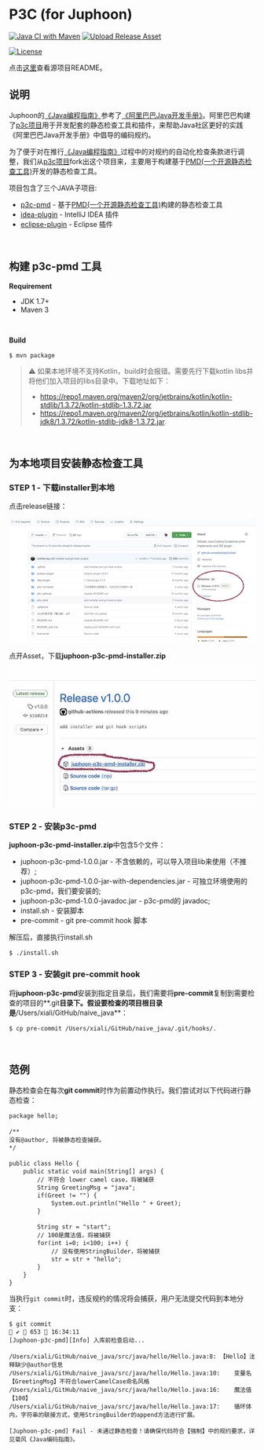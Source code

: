 # P3C (for Juphoon)

[![Java CI with Maven](https://github.com/Juphoon/p3c/actions/workflows/maven.yml/badge.svg)](https://github.com/Juphoon/p3c/actions/workflows/maven.yml)
[![Upload Release Asset](https://github.com/Juphoon/p3c/actions/workflows/release.yml/badge.svg)](https://github.com/Juphoon/p3c/actions/workflows/release.yml)


[![License](https://img.shields.io/badge/license-Apache%202-4EB1BA.svg)](https://www.apache.org/licenses/LICENSE-2.0.html)

点击[这里](https://github.com/Juphoon/p3c/blob/master/README.md)查看源项目README。


## 说明
Juphoon的[《Java编程指南》](https://juphoon.yuque.com/staff-upaale/rlxihh/zgggbf)参考了[《阿里巴巴Java开发手册》](https://github.com/alibaba/p3c/blob/master/Java%E5%BC%80%E5%8F%91%E6%89%8B%E5%86%8C%EF%BC%88%E5%B5%A9%E5%B1%B1%E7%89%88%EF%BC%89.pdf)。阿里巴巴构建了[p3c项目](https://github.com/alibaba/p3c)用于开发配套的静态检查工具和插件，来帮助Java社区更好的实践《阿里巴巴Java开发手册》中倡导的编码规约。

为了便于对在推行[《Java编程指南》](https://juphoon.yuque.com/staff-upaale/rlxihh/zgggbf)过程中的对规约的自动化检查条款进行调整，我们从[p3c项目](https://github.com/alibaba/p3c)fork出这个项目来，主要用于构建基于[PMD(一个开源静态检查工具)](https://github.com/pmd/pmd)开发的静态检查工具。


项目包含了三个JAVA子项目:
- [p3c-pmd](https://github.com/Juphoon/p3c/blob/master/p3c-pmd) - 基于[PMD(一个开源静态检查工具)](https://github.com/pmd/pmd)构建的静态检查工具
- [idea-plugin](https://github.com/Juphoon/p3c/blob/master/idea-plugin) - IntelliJ IDEA 插件
- [eclipse-plugin](https://github.com/Juphoon/p3c/blob/master/eclipse-plugin) - Eclipse 插件

<br>

## 构建 p3c-pmd 工具

**Requirement**
- JDK 1.7+
- Maven 3

<br>

**Build**

```
$ mvn package
```

> ⚠️ 
> 如果本地环境不支持Kotlin，build时会报错。需要先行下载kotlin libs并将他们加入项目的libs目录中。下载地址如下：
> - https://repo1.maven.org/maven2/org/jetbrains/kotlin/kotlin-stdlib/1.3.72/kotlin-stdlib-1.3.72.jar
> - https://repo1.maven.org/maven2/org/jetbrains/kotlin/kotlin-stdlib-jdk8/1.3.72/kotlin-stdlib-jdk8-1.3.72.jar.


<br>

## 为本地项目安装静态检查工具

### STEP 1 - 下载installer到本地

点击release链接：

<img src="https://github.com/Juphoon/p3c/blob/master/screen_shots/01.jpeg" width=700/>

点开Asset，下载**juphoon-p3c-pmd-installer.zip**

<img src="https://github.com/Juphoon/p3c/blob/master/screen_shots/02.jpeg" width=700/>

### STEP 2 - 安装p3c-pmd

**juphoon-p3c-pmd-installer.zip**中包含5个文件：
- juphoon-p3c-pmd-1.0.0.jar - 不含依赖的，可以导入项目lib来使用（不推荐）;
- juphoon-p3c-pmd-1.0.0-jar-with-dependencies.jar - 可独立环境使用的p3c-pmd，我们要安装的;
- juphoon-p3c-pmd-1.0.0-javadoc.jar - p3c-pmd的 javadoc;
- install.sh - 安装脚本
- pre-commit - git pre-commit hook 脚本

解压后，直接执行install.sh
```
$ ./install.sh
```

### STEP 3 - 安装git pre-commit hook
将**juphoon-p3c-pmd**安装到指定目录后，我们需要将**pre-commit**复制到需要检查的项目的**.git**目录下。假设要检查的项目根目录是**/Users/xiali/GitHub/naive_java**：
```
$ cp pre-commit /Users/xiali/GitHub/naive_java/.git/hooks/.
```


<br>

## 范例
静态检查会在每次**git commit**时作为前置动作执行。我们尝试对以下代码进行静态检查：
```
package hello;

/**
没有@author, 将被静态检查捕获。
*/

public class Hello {
    public static void main(String[] args) {
        // 不符合 lower camel case，将被捕获
        String GreetingMsg = "java";
        if(Greet != "") {
            System.out.println("Hello " + Greet);
        }

        String str = "start";
        // 100是魔法值，将被捕获
        for(int i=0; i<100; i++) {
            // 没有使用StringBuilder，将被捕获
            str = str + "hello";
        }
    }
}
```

当执行`git commit`时，违反规约的情况将会捕获，用户无法提交代码到本地分支：
```
$ git commit                                                                                                                              ✔  653  16:34:11
[Juphoon-p3c-pmd][Info] 入库前检查启动...

/Users/xiali/GitHub/naive_java/src/java/hello/Hello.java:8:	【Hello】注释缺少@author信息
/Users/xiali/GitHub/naive_java/src/java/hello/Hello.java:10:	变量名【GreetingMsg】不符合lowerCamelCase命名风格
/Users/xiali/GitHub/naive_java/src/java/hello/Hello.java:16:	魔法值【100】
/Users/xiali/GitHub/naive_java/src/java/hello/Hello.java:17:	循环体内，字符串的联接方式，使用StringBuilder的append方法进行扩展。

[Juphoon-p3c-pmd] Fail - 未通过静态检查！请确保代码符合【强制】中的规约要求，详见菊风《Java编码指南》。
```

<br>
